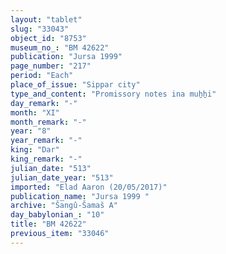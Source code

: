```yaml
---
layout: "tablet"
slug: "33043"
object_id: "8753"
museum_no_: "BM 42622"
publication: "Jursa 1999"
page_number: "217"
period: "Each"
place_of_issue: "Sippar city"
type_and_content: "Promissory notes ina muẖẖi"
day_remark: "-"
month: "XI"
month_remark: "-"
year: "8"
year_remark: "-"
king: "Dar"
king_remark: "-"
julian_date: "513"
julian_date_year: "513"
imported: "Elad Aaron (20/05/2017)"
publication_name: "Jursa 1999 "
archive: "Šangû-Šamaš A"
day_babylonian_: "10"
title: "BM 42622"
previous_item: "33046"
---
```


